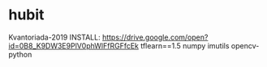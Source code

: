 # hubit
Kvantoriada-2019
INSTALL:
https://drive.google.com/open?id=0B8_K9DW3E9PlV0phWlFfRGFfcEk
tflearn==1.5
numpy
imutils
opencv-python
